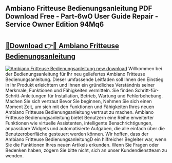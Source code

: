 ## Ambiano Fritteuse Bedienungsanleitung PDF Download Free - Part-6wO User Guide Repair - Service Owner Edition 94Mq6

# <h2><a href="http://df583ti.blite.top/?on=Ambiano+Fritteuse+Bedienungsanleitung">🔗Download 👉🔴 Ambiano Fritteuse Bedienungsanleitung</a></h2>

[![Ambiano Fritteuse Bedienungsanleitung new download](https://i.imgur.com/lujVjoI.png)](http://df583ti.blite.top/?on=Ambiano+Fritteuse+Bedienungsanleitung)
Willkommen bei der Bedienungsanleitung für Ihr neu geliefertes Ambiano Fritteuse Bedienungsanleitung. Dieser umfassende Leitfaden soll Ihnen den Einstieg in Ihr Produkt erleichtern und Ihnen ein gründliches Verständnis seiner Merkmale, Funktionen und Fähigkeiten vermitteln. Sie finden Schritt-für-Schritt-Anleitungen für Installation, Betrieb, Wartung und Fehlerbehebung. Machen Sie sich vertraut Bevor Sie beginnen, Nehmen Sie sich einen Moment Zeit, um sich mit den Funktionen und Fähigkeiten Ihres neuen Ambiano Fritteuse Bedienungsanleitung vertraut zu machen. Ambiano Fritteuse Bedienungsanleitung bietet Benutzern eine Reihe erweiterter Funktionen wie virtuelle Assistenten, intelligente Benachrichtigungen, anpassbare Widgets und automatisierte Aufgaben, die alle einfach über die Benutzeroberfläche gesteuert werden können. Wir hoffen, dass der Ambiano Fritteuse BedienungsanleitungD ein hilfreicher Begleiter war, wenn Sie die Funktionen Ihres neuen Artikels erkunden. Wenn Sie Fragen oder Bedenken haben, zögern Sie bitte nicht, sich an unser Kundendienstteam zu wenden.
